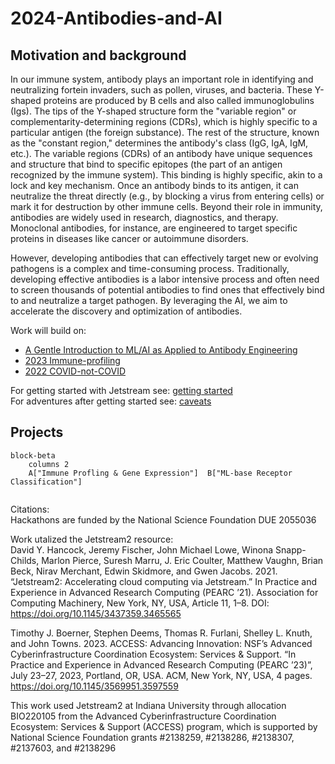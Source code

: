 # 2024-Antibodies-and-AI

## Motivation and background
In our immune system, antibody plays an important role in identifying and neutralizing fortein invaders, such as pollen, viruses, and bacteria. These Y-shaped proteins are produced by B cells and also called immunoglobulins (Igs). The tips of the Y-shaped structure form the "variable region" or complementarity-determining regions (CDRs), which is highly specific to a particular antigen (the foreign substance). The rest of the structure, known as the "constant region," determines the antibody's class (IgG, IgA, IgM, etc.). The variable regions (CDRs) of an antibody have unique sequences and structure that bind to specific epitopes (the part of an antigen recognized by the immune system). This binding is highly specific, akin to a lock and key mechanism. Once an antibody binds to its antigen, it can neutralize the threat directly (e.g., by blocking a virus from entering cells) or mark it for destruction by other immune cells. Beyond their role in immunity, antibodies are widely used in research, diagnostics, and therapy. Monoclonal antibodies, for instance, are engineered to target specific proteins in diseases like cancer or autoimmune disorders. 

However, developing antibodies that can effectively target new or evolving pathogens is a complex and time-consuming process. Traditionally, developing effective antibodies is a labor intensive process and often need to screen thousands of potential antibodies to find ones that effectively bind to and neutralize a target pathogen. By leveraging the AI, we aim to accelerate the discovery and optimization of antibodies. 

Work will build on:
- [A Gentle Introduction to ML/AI as Applied to Antibody Engineering](https://github.com/NCBI-Codeathons/mlxai-2024-team-smith)
- [2023 Immune-profiling](https://github.com/AntibodyEngineers/2023-immune-profiling)
- [2022 COVID-not-COVID](https://github.com/AntibodyEngineers/2022-covid-not-covid)

For getting started with Jetstream see: [getting started](/getting-started.md)  
For adventures after getting started see: [caveats](/caveats.md)  

## Projects
```mermaid
block-beta
    columns 2
    A["Immune Profling & Gene Expression"]  B["ML-base Receptor Classification"]
 
```

Citations:  
Hackathons are funded by the National Science Foundation DUE 2055036

Work utalized the Jetstream2 resource:  
David Y. Hancock, Jeremy Fischer, John Michael Lowe, Winona Snapp-Childs, Marlon Pierce, Suresh Marru, J. Eric Coulter, Matthew Vaughn, Brian Beck, Nirav Merchant, Edwin Skidmore, and Gwen Jacobs. 2021. “Jetstream2: Accelerating cloud computing via Jetstream.” In Practice and Experience in Advanced Research Computing (PEARC ’21). Association for Computing Machinery, New York, NY, USA, Article 11, 1–8. DOI: https://doi.org/10.1145/3437359.3465565

Timothy J. Boerner, Stephen Deems, Thomas R. Furlani, Shelley L. Knuth, and John Towns. 2023. ACCESS: Advancing Innovation: NSF’s Advanced Cyberinfrastructure Coordination Ecosystem: Services & Support. “In Practice and Experience in Advanced Research Computing (PEARC ’23)”, July 23–27, 2023, Portland, OR, USA. ACM, New York, NY, USA, 4 pages. https://doi.org/10.1145/3569951.3597559

This work used Jetstream2 at Indiana University through allocation BIO220105 from the Advanced Cyberinfrastructure Coordination Ecosystem: Services & Support (ACCESS) program, which is supported by National Science Foundation grants #2138259, #2138286, #2138307, #2137603, and #2138296
